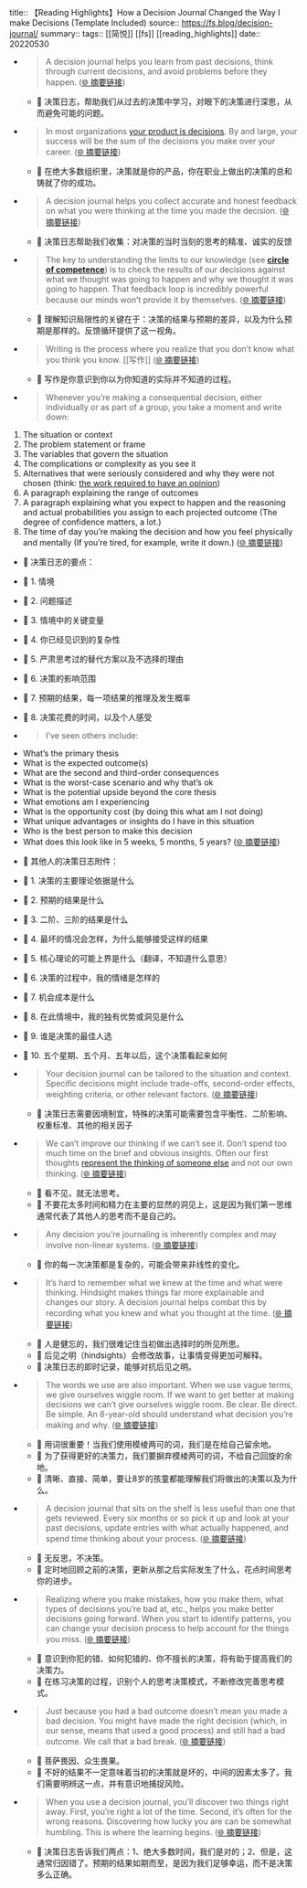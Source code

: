 title:: 【Reading Highlights】How a Decision Journal Changed the Way I make Decisions (Template Included)
source:: https://fs.blog/decision-journal/
summary:: 
tags:: [[简悦]] [[fs]]   [[reading_highlights]]
date:: 20220530  

- > A decision journal helps you learn from past decisions, think through current decisions, and avoid problems before they happen.  ([🌐 摘要链接](https://fs.blog/decision-journal/#js_content:~:text=A%20decision%20journal%20helps%20you%20learn%20from%20past%20decisions,%20think%20through%20current%20decisions,%20and%20avoid%20problems%20before%20they%20happen.))
  - 📝 决策日志，帮助我们从过去的决策中学习，对眼下的决策进行深思，从而避免可能的问题。

- > In most organizations [your product is decisions](https://fs.blog/2013/11/your-product-is-decisions/). By and large, your success will be the sum of the decisions you make over your career.  ([🌐 摘要链接](https://fs.blog/decision-journal/#js_content:~:text=In%20most%20organizations%20your%20product%20is%20decisions.%20By%20and%20large,%20your%20success%20will%20be%20the%20sum%20of%20the%20decisions%20you%20make%20over%20your%20career.))
  - 📝 在绝大多数组织里，决策就是你的产品，你在职业上做出的决策的总和铸就了你的成功。

- > A decision journal helps you collect accurate and honest feedback on what you were thinking at the time you made the decision.  ([🌐 摘要链接](https://fs.blog/decision-journal/#js_content:~:text=A%20decision%20journal%20helps%20you%20collect%20accurate%20and%20honest%20feedback%20on%20what%20you%20were%20thinking%20at%20the%20time%20you%20made%20the%20decision.))
  - 📝 决策日志帮助我们收集：对决策的当时当刻的思考的精准、诚实的反馈

- > The key to understanding the limits to our knowledge (see [**circle of competence**](https://fs.blog/2013/12/mental-model-circle-of-competence/)) is to check the results of our decisions against what we thought was going to happen and why we thought it was going to happen. That feedback loop is incredibly powerful because our minds won’t provide it by themselves.  ([🌐 摘要链接](https://fs.blog/decision-journal/#js_content:~:text=The%20key%20to%20understanding%C2%A0the%20limits%20to%20our%C2%A0knowledge%20(see%C2%A0circle%20of%20competence)%20is%20to%20check%20the%20results%20of%20our%20decisions%20against%20what%20we%20thought%20was%20going%20to%20happen%20and%20why%20we%20thought%20it%20was%20going%20to%20happen.%20That%20feedback%20loop%20is%20incredibly%20powerful%20because%20our%20minds%20won%E2%80%99t%20provide%20it%20by%20themselves.))
  - 📝 理解知识局限性的关键在于：决策的结果与预期的差异，以及为什么预期是那样的。反馈循环提供了这一视角。

- > Writing is the process where you realize that you don’t know what you think you know. [[写作]]   ([🌐 摘要链接](https://fs.blog/decision-journal/#js_content:~:text=Writing%20is%20the%20process%20where%20you%20realize%20that%20you%20don%E2%80%99t%20know%20what%20you%20think%20you%20know.%20))
  - 📝 写作是你意识到你以为你知道的实际并不知道的过程。

- > Whenever you’re making a consequential decision, either individually or as part of a group, you take a moment and write down:

1.  The situation or context
2.  The problem statement or frame
3.  The variables that govern the situation
4.  The complications or complexity as you see it
5.  Alternatives that were seriously considered and why they were not chosen (think: [the work required to have an opinion](https://fs.blog/2013/04/the-work-required-to-have-an-opinion/))
6.  A paragraph explaining the range of outcomes
7.  A paragraph explaining what you expect to happen and the reasoning and actual probabilities you assign to each projected outcome (The degree of confidence matters, a lot.)
8.  The time of day you’re making the decision and how you feel physically and mentally (If you’re tired, for example, write it down.)  ([🌐 摘要链接](https://fs.blog/decision-journal/#js_content:~:text=Whenever%20you%E2%80%99re%20making%20a%20consequential%20decision,%20either%20individually%20or%20as%20part%20of%20a%20group,%20you%20take%20a%20moment%20and%20write%20down:The%20situation%20or%20contextThe%20problem%20statement%20or%20frameThe%20variables%20that%20govern%20the%20situationThe%20complications%20or%20complexity%20as%20you%20see%20itAlternatives%20that%20were%20seriously%20considered%20and%20why%20they%20were%20not%20chosen%20(think:%20the%20work%20required%20to%20have%20an%20opinion)A%20paragraph%20explaining%20the%20range%20of%20outcomesA%20paragraph%20explaining%20what%20you%20expect%20to%20happen%20and%20the%20reasoning%20and%20actual%20probabilities%20you%20assign%20to%20each%20projected%20outcome%20(The%20degree%20of%20confidence%20matters,%20a%20lot.)The%20time%20of%20day%20you%E2%80%99re%20making%20the%20decision%20and%20how%20you%20feel%20physically%20and%20mentally%20(If%20you%E2%80%99re%20tired,%20for%20example,%20write%20it%20down.)))
  - 📝 决策日志的要点：
  - 📝 1. 情境
  - 📝 2. 问题描述
  - 📝 3. 情境中的关键变量
  - 📝 4. 你已经见识到的复杂性
  - 📝 5. 严肃思考过的替代方案以及不选择的理由
  - 📝 6. 决策的影响范围
  - 📝 7. 预期的结果，每一项结果的推理及发生概率
  - 📝 8. 决策花费的时间，以及个人感受

- > I’ve seen others include:

*   What’s the primary thesis
*   What is the expected outcome(s)
*   What are the second and third-order consequences
*   What is the worst-case scenario and why that’s ok
*   What is the potential upside beyond the core thesis
*   What emotions am I experiencing
*   What is the opportunity cost (by doing this what am I not doing)
*   What unique advantages or insights do I have in this situation
*   Who is the best person to make this decision
*   What does this look like in 5 weeks, 5 months, 5 years?  ([🌐 摘要链接](https://fs.blog/decision-journal/#js_content:~:text=I%E2%80%99ve%20seen%20others%20include:What%E2%80%99s%20the%20primary%20thesisWhat%20is%20the%20expected%20outcome(s)What%20are%20the%20second%20and%20third-order%20consequencesWhat%20is%20the%20worst-case%20scenario%20and%20why%20that%E2%80%99s%20okWhat%20is%20the%20potential%20upside%20beyond%20the%20core%20thesisWhat%20emotions%20am%20I%20experiencingWhat%20is%20the%20opportunity%20cost%20(by%20doing%20this%20what%20am%20I%20not%20doing)What%20unique%20advantages%20or%20insights%20do%20I%20have%20in%20this%20situationWho%20is%20the%20best%20person%20to%20make%20this%20decisionWhat%20does%20this%20look%20like%20in%205%20weeks,%205%20months,%205%20years?))
  - 📝 其他人的决策日志附件：
  - 📝 1. 决策的主要理论依据是什么
  - 📝 2. 预期的结果是什么
  - 📝 3. 二阶、三阶的结果是什么
  - 📝 4. 最坏的情况会怎样，为什么能够接受这样的结果
  - 📝 5. 核心理论的可能上界是什么（翻译，不知道什么意思）
  - 📝 6. 决策的过程中，我的情绪是怎样的
  - 📝 7. 机会成本是什么
  - 📝 8. 在此情境中，我的独有优势或洞见是什么
  - 📝 9. 谁是决策的最佳人选
  - 📝 10. 五个星期、五个月、五年以后，这个决策看起来如何

- > Your decision journal can be tailored to the situation and context. Specific decisions might include trade-offs, second-order effects, weighting criteria, or other relevant factors.  ([🌐 摘要链接](https://fs.blog/decision-journal/#js_content:~:text=Your%20decision%20journal%20can%20be%20tailored%20to%20the%20situation%20and%20context.%20Specific%20decisions%20might%20include%20trade-offs,%20second-order%20effects,%20weighting%20criteria,%20or%20other%20relevant%20factors.))
  - 📝 决策日志需要因境制宜，特殊的决策可能需要包含平衡性、二阶影响、权重标准、其他的相关因子

- > We can’t improve our thinking if we can’t see it. Don’t spend too much time on the brief and obvious insights. Often our first thoughts [represent the thinking of someone else](https://fs.blog/2015/08/how-to-think/) and not our own thinking.  ([🌐 摘要链接](https://fs.blog/decision-journal/#js_content:~:text=We%20can%E2%80%99t%20improve%20our%20thinking%20if%20we%20can%E2%80%99t%20see%20it.%C2%A0Don%E2%80%99t%20spend%20too%20much%20time%20on%20the%20brief%20and%20obvious%20insights.%20Often%20our%20first%20thoughts%20represent%20the%20thinking%20of%20someone%20else%20and%20not%20our%20own%20thinking.))
  - 📝 看不见，就无法思考。
  - 📝 不要花太多时间和精力在主要的显然的洞见上，这是因为我们第一思维通常代表了其他人的思考而不是自己的。

- > Any decision you’re journaling is inherently complex and may involve non-linear systems.  ([🌐 摘要链接](https://fs.blog/decision-journal/#js_content:~:text=Any%20decision%20you%E2%80%99re%20journaling%20is%20inherently%20complex%20and%20may%20involve%20non-linear%20systems.))
  - 📝 你的每一次决策都是复杂的，可能会带来非线性的变化。

- > It’s hard to remember what we knew at the time and what were thinking. Hindsight makes things far more explainable and changes our story. A decision journal helps combat this by recording what you knew and what you thought at the time.  ([🌐 摘要链接](https://fs.blog/decision-journal/#js_content:~:text=It%E2%80%99s%20hard%20to%20remember%20what%20we%20knew%20at%20the%20time%20and%20what%20were%20thinking.%20Hindsight%20makes%20things%20far%20more%20explainable%20and%20changes%20our%20story.%20A%20decision%20journal%20helps%20combat%20this%20by%20recording%20what%20you%20knew%20and%20what%20you%20thought%20at%20the%20time.))
  - 📝 人是健忘的，我们很难记住当初做出选择时的所见所思。
  - 📝 后见之明（hindsights）会修改故事，让事情变得更加可解释。
  - 📝 决策日志的即时记录，能够对抗后见之明。

- > The words we use are also important. When we use vague terms, we give ourselves wiggle room. If we want to get better at making decisions we can’t give ourselves wiggle room. Be clear. Be direct. Be simple. An 8-year-old should understand what decision you’re making and why.  ([🌐 摘要链接](https://fs.blog/decision-journal/#js_content:~:text=The%20words%20we%20use%20are%20also%20important.%20When%20we%20use%20vague%20terms,%20we%20give%20ourselves%20wiggle%20room.%20If%20we%20want%20to%20get%20better%20at%20making%20decisions%20we%20can%E2%80%99t%20give%20ourselves%20wiggle%20room.%20Be%20clear.%20Be%20direct.%20Be%20simple.%20An%208-year-old%20should%20understand%20what%20decision%20you%E2%80%99re%20making%20and%20why.))
  - 📝 用词很重要！当我们使用模棱两可的词，我们是在给自己留余地。
  - 📝 为了获得更好的决策力，我们要摒弃模棱两可的词，不给自己回旋的余地。
  - 📝 清晰、直接、简单，要让8岁的孩童都能理解我们将做出的决策以及为什么。

- > A decision journal that sits on the shelf is less useful than one that gets reviewed. Every six months or so pick it up and look at your past decisions, update entries with what actually happened, and spend time thinking about your process.  ([🌐 摘要链接](https://fs.blog/decision-journal/#js_content:~:text=A%20decision%20journal%20that%20sits%20on%20the%20shelf%20is%20less%20useful%20than%20one%20that%20gets%20reviewed.%20Every%20six%20months%20or%20so%20pick%20it%20up%20and%20look%20at%20your%20past%20decisions,%20update%20entries%20with%20what%20actually%20happened,%20and%20spend%20time%20thinking%20about%20your%20process.))
  - 📝 无反思，不决策。
  - 📝 定时地回顾之前的决策，更新从那之后实际发生了什么，花点时间思考你的进步。

- > Realizing where you make mistakes, how you make them, what types of decisions you’re bad at, etc., helps you make better decisions going forward. When you start to identify patterns, you can change your decision process to help account for the things you miss.  ([🌐 摘要链接](https://fs.blog/decision-journal/#js_content:~:text=Realizing%20where%20you%20make%20mistakes,%20how%20you%20make%20them,%20what%20types%20of%20decisions%20you%E2%80%99re%20bad%20at,%20etc.,%20helps%20you%20make%20better%20decisions%20going%20forward.%20When%20you%20start%20to%20identify%20patterns,%20you%20can%20change%20your%20decision%20process%20to%20help%20account%20for%20the%20things%20you%20miss.))
  - 📝 意识到你犯的错、如何犯错的、你不擅长的决策，将有助于提高我们的决策力。
  - 📝 在练习决策的过程，识别个人的思考决策模式，不断修改完善思考模式。

- > Just because you had a bad outcome doesn’t mean you made a bad decision. You might have made the right decision (which, in our sense, means that used a good process) and still had a bad outcome. We call that a bad break.  ([🌐 摘要链接](https://fs.blog/decision-journal/#js_content:~:text=Just%20because%20you%20had%20a%20bad%20outcome%20doesn%E2%80%99t%20mean%20you%20made%20a%20bad%20decision.%C2%A0You%20might%20have%20made%20the%20right%20decision%20(which,%20in%20our%20sense,%20means%20that%20used%20a%20good%20process)%20and%20still%20had%20a%20bad%20outcome.%20We%20call%20that%20a%20bad%20break.))
  - 📝 菩萨畏因、众生畏果。
  - 📝 不好的结果不一定意味着当初的决策就是坏的，中间的因素太多了。我们需要明辨这一点，并有意识地捕捉风险。

- > When you use a decision journal, you’ll discover two things right away. First, you’re right a lot of the time. Second, it’s often for the wrong reasons. Discovering how lucky you are can be somewhat humbling. This is where the learning begins.  ([🌐 摘要链接](https://fs.blog/decision-journal/#js_content:~:text=When%20you%20use%20a%20decision%20journal,%20you%E2%80%99ll%20discover%20two%20things%20right%20away.%20First,%20you%E2%80%99re%20right%20a%20lot%20of%20the%20time.%20Second,%20it%E2%80%99s%20often%20for%20the%20wrong%20reasons.%20Discovering%20how%20lucky%20you%20are%20can%20be%20somewhat%20humbling.%20This%20is%20where%20the%20learning%20begins.))
  - 📝 决策日志告诉我们两点：1、绝大多数时间，我们是对的；2、但是，这通常归因错了。预期的结果如期而至，是因为我们足够幸运，而不是决策多么正确。

